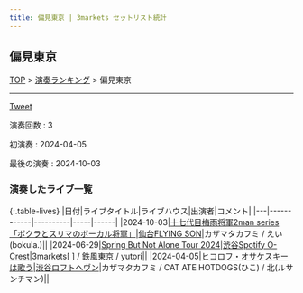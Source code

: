 ```yaml
---
title: 偏見東京 | 3markets セットリスト統計
---
```

## 偏見東京


[TOP](/setlist/) > [演奏ランキング](songs.html) > 偏見東京

___

<a href="https://twitter.com/share?ref_src=twsrc%5Etfw" data-text="3markets[ ]セットリスト > 偏見東京" class="twitter-share-button" data-via="3markets" data-hashtags="3markets" data-related="3markets" data-show-count="false">Tweet</a>

演奏回数
: 3

初演奏
: 2024-04-05

最後の演奏
: 2024-10-03









### 演奏したライブ一覧

{:.table-lives}
|日付|ライブタイトル|ライブハウス|出演者|コメント|
|---|------------|----------|-----|------|
|<span class="nowrap">2024-10-03</span>|[十七代目梅雨将軍2man series 「ボクラとスリマのボーカル将軍」](live148.html)|[仙台FLYING SON](livehouse018.html)|カザマタカフミ / えい(bokula.)||
|<span class="nowrap">2024-06-29</span>|[Spring But Not Alone Tour 2024](live127.html)|[渋谷Spotify O-Crest](livehouse008.html)|3markets[ ] / 鉄風東京 / yutori||
|<span class="nowrap">2024-04-05</span>|[ヒコロフ・オサケスキーは歌う](live110.html)|[渋谷ロフトヘヴン](livehouse074.html)|カザマタカフミ / CAT ATE HOTDOGS(ひこ) / 北(ルサンチマン)||



<script async src="https://platform.twitter.com/widgets.js" charset="utf-8"></script>